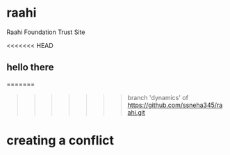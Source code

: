 # raahi
Raahi Foundation Trust Site

<<<<<<< HEAD
## hello there

=======
>>>>>>> branch 'dynamics' of https://github.com/ssneha345/raahi.git
# creating a conflict
